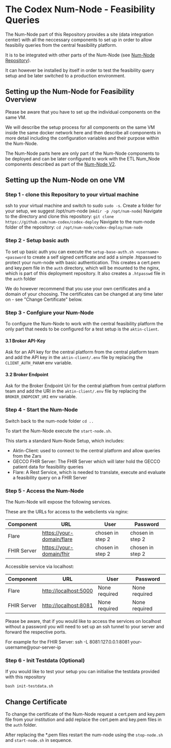 # The Codex Num-Node - Feasibility Queries

The Num-Node part of this Repository provides a site (data integration center) with all the neccessary components to set up in order to allow feasibiliy queries from the central feasibility platform.

It is to be integrated with other parts of the Num-Node (see [Num-Node Repository](https://github.com/num-codex/num-knoten)).

It can however be installed by itself in order to test the feasibility query setup and be later switched to a production environment.


## Setting up the Num-Node for Feasibility Overview

Please be aware that you have to set up the individual components on the same VM.

We will describe the setup process for all components on the same VM inside the same docker network here and then describe all components in more detail including the configuration variables and their purpose within the Num-Node.

The Num-Node parts here are only part of the Num-Node components to be deployed and can be later configured to work with the ETL Num_Node components described as part of the [Num-Node V2](https://github.com/num-codex/num-knoten).

## Setting up the Num-Node on one VM

### Step 1 - clone this Repository to your virtual machine

ssh to your virtual machine and switch to sudo `sudo -s`.
Create a folder for your setup, we suggest /opt/num-node (`mkdir -p /opt/num-node`)
Navigate to the directory and clone this repository: `git clone https://github.com/num-codex/codex-deploy`
Navigate to the num-node folder of the repository: `cd /opt/num-node/codex-deploy/num-node`

### Step 2 - Setup basic auth

To set up basic auth you can execute the `setup-base-auth.sh <username> <password` to create a self signed certificate and add a simple .htpasswd to protect your num-node with basic authentication.
This creates a cert.pem and key.pem file in the `auth` directory, which will be mounted to the nginx, which is part of this deployment repository. It also creates a `.htpasswd` file in the `auth` folder

We do however recommend that you use your own certificates and a domain of your choosing. The certificates can be changed at any time later on - see "Change Certificate" below.

### Step 3 - Confgiure your Num-Node

To configure the Num-Node to work with the central feasibility platform the only part that needs to be configured for a test setup is the `aktin-client`.

#### 3.1 Broker API-Key

Ask for an API key for the central platform from the central platform team and add the API key in the `aktin-client/.env` file by replacing the `CLIENT_AUTH_PARAM` env variable.

#### 3.2 Broker Endpoint

Ask for the Broker Endpoint Uri for the central platfrom from central platform team and add the URI in the `aktin-client/.env` file by replacing the `BROKER_ENDPOINT_URI` env variable.


### Step 4 - Start the Num-Node

Switch back to the num-node folder `cd ..`

To start the Num-Node execute the `start-node.sh`.

This starts a standard Num-Node Setup, which includes:
- Aktin-Client: used to connect to the central platform and allow queries from the Zars
- GECCO FHIR Server: The FHIR Server which will later hold the GECCO patient data for feasibility queries
- Flare: A Rest Service, which is needed to translate, execute and evaluate a feasibility query on a FHIR Server

### Step 5 - Access the Num-Node

The Num-Node will expose the following services.

These are the URLs for access to the webclients via nginx:

| Component   | URL                              | User             | Password         |
|-------------|----------------------------------|------------------|------------------|
| Flare       | <https://your-domain/flare>   | chosen in step 2 | chosen in step 2 |
| FHIR Server | <https://your-domain/fhir>      | chosen in step 2 | chosen in step 2 |

Accessible service via localhost:

| Component   | URL                              | User             | Password         |
|-------------|----------------------------------|------------------|------------------|
| Flare       | <http://localhost:5000>          | None required    | None required    |
| FHIR Server | <http://localhost:8081>          | None required    | None required    |

Please be aware, that if you would like to access the services on localhost without a password you will need to
set up an ssh tunnel to your server and forward the respective ports.

For example for the FHIR Server: ssh -L 8081:127.0.0.1:8081 your-username@your-server-ip

### Step 6 - Init Testdata (Optional)

If you would like to test your setup you can initialise the testdata provided with this repository

`bash init-testdata.sh`

## Change Certificate

To change the certificate of the Num-Node request a cert.pem and key.pem file from your institution and add replace the cert.pem and key.pem files in the `auth` folder.

After replacing the *.pem files restart the num-node using the `stop-node.sh` and `start-node.sh` in sequence.




